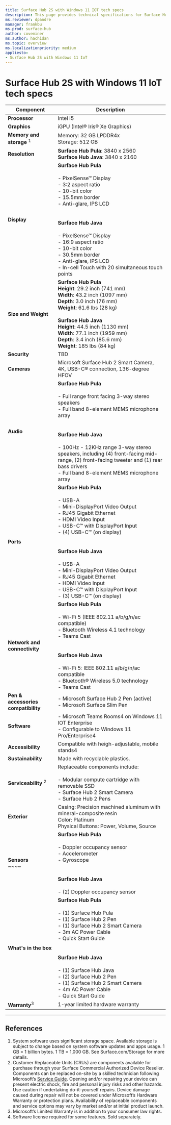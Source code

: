 ```yaml
---
title: Surface Hub 2S with Windows 11 IOT tech specs
description: This page provides technical specifications for Surface Hub 2S running in kiosk mode with Windows 11 IOT. 
ms.reviewer: dpandre
manager: frankbu
ms.prod: surface-hub
author: coveminer
ms.author: hachidan
ms.topic: overview
ms.localizationpriority: medium
appliesto:
- Surface Hub 2S with Windows 11 IoT
---
```

# Surface Hub 2S with Windows 11 IoT tech specs


| Component                                    | Description                                                                                                                                                                                                                                                                                                                                                                                 |
| -------------------------------------------- | ------------------------------------------------------------------------------------------------------------------------------------------------------------------------------------------------------------------------------------------------------------------------------------------------------------------------------------------------------------------------------------------- |
| **Processor**                                | Intel i5                                                                                                                                                                                                                                                                                                                                                                                    |
| **Graphics**                                 | iGPU (Intel® Iris® Xe Graphics)                                                                                                                                                                                                                                                                                                                                                             |
| **Memory and storage** <sup>1</sup>            | Memory: 32 GB LPDDR4x<br>Storage: 512 GB                                                                                                                                                                                                                                                                                                                                                    |
| **Resolution**                               | **Surface Hub Pula**: 3840 x 2560<br>**Surface Hub Java**: 3840 x 2160                                                                                                                                                                                                                                                                                                                      |
| **Display**                                  | **Surface Hub Pula**<br><br>- PixelSense™ Display<br>- 3:2 aspect ratio<br>- 10-bit color<br>- 15.5mm border<br>- Anti-glare, IPS LCD<br><br> <br>**Surface Hub Java**<br><br>- PixelSense™ Display<br>- 16:9 aspect ratio<br>- 10-bit color<br>- 30.5mm border<br>- Anti-glare, IPS LCD<br>- In-cell Touch with 20 simultaneous touch points                                               |
| **Size and Weight**                          | **Surface Hub Pula**<br>**Height**: 29.2 inch (741 mm) <br>**Width**: 43.2 inch (1097 mm) <br>**Depth**: 3.0 inch (76 mm)<br>**Weight**: 61.6 lbs (28 kg)<br> <br>**Surface Hub Java**<br>**Height**: 44.5 inch (1130 mm) <br>**Width**: 77.1 inch (1959 mm) <br>**Depth**: 3.4 inch (85.6 mm)<br>**Weight**: 185 lbs (84 kg)                                                               |
| **Security**                                 | TBD                                                                                                                                                                                                                                                                                                                                                                                         |
| **Cameras**<br>                          | Microsoft Surface Hub 2 Smart Camera, 4K, USB-C® connection, 136-degree HFOV                                                                                                                                                                                                                                                                                                                |
| **Audio**                                    | **Surface Hub Pula**<br><br>- Full range front facing 3-way stereo speakers<br>- Full band 8-element MEMS microphone array<br><br> <br>**Surface Hub Java**<br><br>- 100Hz - 12KHz range 3-way stereo speakers, including (4) front-facing mid-range, (2) front-facing tweeter and (1) rear bass drivers<br>- Full band 8-element MEMS microphone array                                     |
| **Ports**<br>                            | **Surface Hub Pula**<br><br>- USB-A<br>- Mini-DisplayPort Video Output<br>- RJ45 Gigabit Ethernet<br>- HDMI Video Input<br>- USB-C™ with DisplayPort Input<br>- (4) USB-C™ (on display)<br><br> <br>**Surface Hub Java**<br><br>- USB-A<br>- Mini-DisplayPort Video Output<br>- RJ45 Gigabit Ethernet<br>- HDMI Video Input<br>- USB-C™ with DisplayPort Input<br>- (3) USB-C™ (on display) |
| **Network and connectivity**                 | **Surface Hub Pula**<br><br>- Wi-Fi 5 (IEEE 802.11 a/b/g/n/ac compatible) <br>- Bluetooth Wireless 4.1 technology<br>- Teams Cast<br><br> <br>**Surface Hub Java**<br><br>- Wi-Fi 5: IEEE 802.11 a/b/g/n/ac compatible<br>- Bluetooth® Wireless 5.0 technology<br>- Teams Cast                                                                                                              |
| **Pen & accessories compatibility**<br>  | - Microsoft Surface Hub 2 Pen (active)<br>- Microsoft Surface Slim Pen                                                                                                                                                                                                                                                                                                                      |
| **Software**<br>                         | - Microsoft Teams Rooms4 on Windows 11 IOT Enterprise<br>- Configurable to Windows 11 Pro/Enterprise4                                                                                                                                                                                                                                                                                       |
| **Accessibility**<br>                    | Compatible with heigh-adjustable, mobile stands4                                                                                                                                                                                                                                                                                                                                            |
| **Sustainability**                           | Made with recyclable plastics.                                                                                                                                                                                                                                                                                                                                                              |
| **Serviceability** <sup>2</sup>  <br>                 | Replaceable components include: <br><br>- Modular compute cartridge with removable SSD<br>- Surface Hub 2 Smart Camera<br>- Surface Hub 2 Pens                                                                                                                                                                                                                                              |
| **Exterior**<br>                         | Casing: Precision machined aluminum with mineral-composite resin<br>Color: Platinum<br>Physical Buttons: Power, Volume, Source                                                                                                                                                                                                                                                              |
| **Sensors**<br> ~~~~                     | **Surface Hub Pula**<br><br>- Doppler occupancy sensor<br>- Accelerometer<br>- Gyroscope<br><br> <br>**Surface Hub Java**<br><br>- (2) Doppler occupancy sensor                                                                                                                                                                                                                             |
| **What's in the box**<br>                | **Surface Hub Pula**<br><br>- (1) Surface Hub Pula<br>- (1) Surface Hub 2 Pen<br>- (1) Surface Hub 2 Smart Camera<br>- 3m AC Power Cable<br>- Quick Start Guide<br><br> <br>**Surface Hub Java**<br><br>- (1) Surface Hub Java<br>- (2) Surface Hub 2 Pen<br>- (1) Surface Hub 2 Smart Camera<br>- 4m AC Power Cable<br>- Quick Start Guide                                                 |
| **Warranty**<sup>3</sup>                                | 1-year limited hardware warranty                                                                                                                                                                                                                                                                                                                                                            |
----------

## References

1. System software uses significant storage space. Available storage is subject to change based on system software updates and apps usage. 1 GB = 1 billion bytes. 1 TB = 1,000 GB. See Surface.com/Storage for more details.
2. Customer Replaceable Units (CRUs) are components available for purchase through your Surface Commercial Authorized Device Reseller. Components can be replaced on-site by a skilled technician following Microsoft’s [Service Guide](https://www.microsoft.com/en-us/download/100440). Opening and/or repairing your device can present electric shock, fire and personal injury risks and other hazards. Use caution if undertaking do-it-yourself repairs. Device damage caused during repair will not be covered under Microsoft’s Hardware Warranty or protection plans. Availability of replaceable components and service options may vary by market and/or at initial product launch.
3. Microsoft’s Limited Warranty is in addition to your consumer law rights. 
4. Software license required for some features. Sold separately.